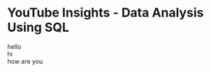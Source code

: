 #  YouTube Insights - Data Analysis Using SQL

hello <br>
hi <br>
how 
are
you
                         
